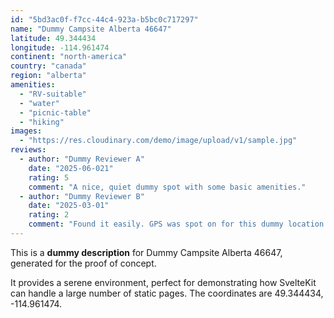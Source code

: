 ```yaml
---
id: "5bd3ac0f-f7cc-44c4-923a-b5bc0c717297"
name: "Dummy Campsite Alberta 46647"
latitude: 49.344434
longitude: -114.961474
continent: "north-america"
country: "canada"
region: "alberta"
amenities:
  - "RV-suitable"
  - "water"
  - "picnic-table"
  - "hiking"
images:
  - "https://res.cloudinary.com/demo/image/upload/v1/sample.jpg"
reviews:
  - author: "Dummy Reviewer A"
    date: "2025-06-021"
    rating: 5
    comment: "A nice, quiet dummy spot with some basic amenities."
  - author: "Dummy Reviewer B"
    date: "2025-03-01"
    rating: 2
    comment: "Found it easily. GPS was spot on for this dummy location."
---
```


This is a **dummy description** for Dummy Campsite Alberta 46647, generated for the proof of concept.

It provides a serene environment, perfect for demonstrating how SvelteKit can handle a large number of static pages. The coordinates are 49.344434, -114.961474.
